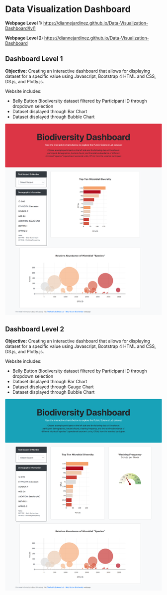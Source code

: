 # Data Visualization Dashboard

**Webpage Level 1:** https://diannejardinez.github.io/Data-Visualization-Dashboard/lvl1

**Webpage Level 2:** https://diannejardinez.github.io/Data-Visualization-Dashboard

## Dashboard Level 1
**Objective:** Creating an interactive dashboard that allows for displaying dataset for a specific value using Javascript, Bootstrap 4 HTML and CSS, D3.js, and Plotly.js.


Website includes:
- Belly Button Biodiversity dataset filtered by Participant ID through dropdown selection
- Dataset displayed through Bar Chart
- Dataset displayed through Bubble Chart

![](https://github.com/diannejardinez/Data-Visualization-Dashboard/blob/master/images/index_lvl1.png)

## Dashboard Level 2
**Objective:** Creating an interactive dashboard that allows for displaying dataset for a specific value using Javascript, Bootstrap 4 HTML and CSS, D3.js, and Plotly.js.


Website includes:
- Belly Button Biodiversity dataset filtered by Participant ID through dropdown selection
- Dataset displayed through Bar Chart
- Dataset displayed through Gauge Chart
- Dataset displayed through Bubble Chart

![](https://github.com/diannejardinez/Data-Visualization-Dashboard/blob/master/images/index_lvl2.png)
